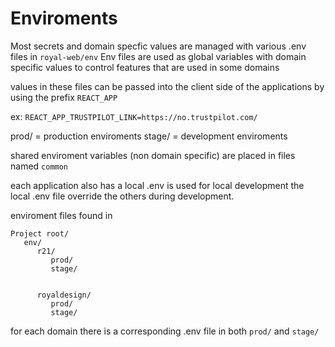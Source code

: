 # Enviroments

Most secrets and domain specfic values are managed with various .env files 
in `royal-web/env`
Env files are used as global variables with domain specific values to control features that are used in some domains

values in these files can be passed into the client side of the applications by using the prefix `REACT_APP`

ex: `REACT_APP_TRUSTPILOT_LINK=https://no.trustpilot.com/`

prod/ = production enviroments
stage/ = development enviroments

shared enviroment variables (non domain specific) are placed in files named `common`

each application also has a local .env is used for local development the local .env file override the others during development. 

enviroment files found in 
```shell
Project root/
   env/
      r21/
         prod/
         stage/


      royaldesign/
         prod/
         stage/
```
for each domain there is a corresponding .env file in both `prod/` and `stage/`